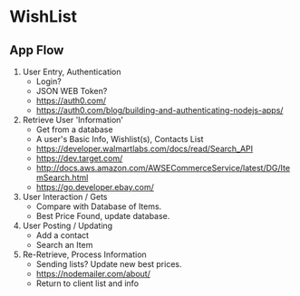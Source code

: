 # WishList
## App Flow
1. User Entry, Authentication
    * Login? 
    * JSON WEB Token?
    * https://auth0.com/
    * https://auth0.com/blog/building-and-authenticating-nodejs-apps/
2. Retrieve User 'Information'
    * Get from a database
    * A user's Basic Info, Wishlist(s), Contacts List
    * https://developer.walmartlabs.com/docs/read/Search_API
    * https://dev.target.com/
    * http://docs.aws.amazon.com/AWSECommerceService/latest/DG/ItemSearch.html
    * https://go.developer.ebay.com/
3. User Interaction / Gets
    * Compare with Database of Items.
    * Best Price Found, update database.
4. User Posting / Updating
    * Add a contact
    * Search an Item 
5. Re-Retrieve, Process Information
    * Sending lists? Update new best prices.
    * https://nodemailer.com/about/
    * Return to client list and info
